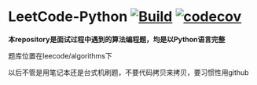 # LeetCode-Python [![Build](https://github.com/LeetCode101/LeetCode-Python/actions/workflows/build.yml/badge.svg?branch=master)](https://github.com/LeetCode101/LeetCode-Python/actions/workflows/build.yml) [![codecov](https://codecov.io/gh/LeetCode101/LeetCode-Python/branch/master/graph/badge.svg?token=PPJCvxNCBK)](https://codecov.io/gh/LeetCode101/LeetCode-Python)
**本repository是面试过程中遇到的算法编程题，均是以Python语言完整**

题库位置在leecode/algorithms下

以后不管是用笔记本还是台式机刷题，不要代码拷贝来拷贝，要习惯性用github

